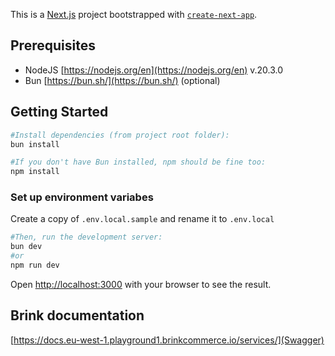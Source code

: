 This is a [Next.js](https://nextjs.org/) project bootstrapped with [`create-next-app`](https://github.com/vercel/next.js/tree/canary/packages/create-next-app).

## Prerequisites
- NodeJS [https://nodejs.org/en](https://nodejs.org/en) v.20.3.0
- Bun [https://bun.sh/](https://bun.sh/) (optional)

## Getting Started

```bash
#Install dependencies (from project root folder):
bun install

#If you don't have Bun installed, npm should be fine too:
npm install
```

### Set up environment variabes
Create a copy of `.env.local.sample` and rename it to `.env.local`

```bash
#Then, run the development server:
bun dev
#or
npm run dev
```

Open [http://localhost:3000](http://localhost:3000) with your browser to see the result.

## Brink documentation
[https://docs.eu-west-1.playground1.brinkcommerce.io/services/](Swagger)